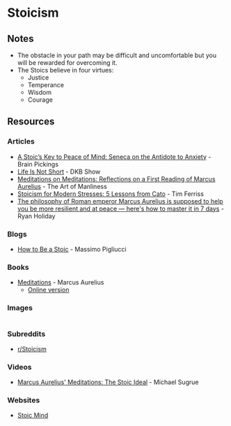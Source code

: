 # Stoicism

## Notes

* The obstacle in your path may be difficult and uncomfortable but you will be rewarded for overcoming it.
* The Stoics believe in four virtues:
  * Justice
  * Temperance
  * Wisdom
  * Courage

## Resources

### Articles

* [A Stoic’s Key to Peace of Mind: Seneca on the Antidote to Anxiety](https://www.brainpickings.org/2017/08/27/seneca-anxiety/) - Brain Pickings
* [Life Is Not Short](https://dkb.show/post/life-is-not-short) - DKB Show
* [Meditations on Meditations: Reflections on a First Reading of Marcus Aurelius](https://www.artofmanliness.com/articles/meditations-first-reading-aurelius-meditations/) - The Art of Manliness
* [Stoicism for Modern Stresses: 5 Lessons from Cato](https://tim.blog/2012/10/09/stoicism-for-modern-stresses-5-lessons-from-cato/) - Tim Ferriss
* [The philosophy of Roman emperor Marcus Aurelius is supposed to help you be more resilient and at peace — here's how to master it in 7 days](https://www.businessinsider.com/the-philosophy-of-roman-emperor-marcus-aurelius-is-supposed-to-help-you-be-more-resilient-and-at-peace-heres-how-to-master-it-in-7-days-2016-10?r=US\&IR=T) - Ryan Holiday

### Blogs

* [How to Be a Stoic](https://howtobeastoic.wordpress.com/) - Massimo Pigliucci

### Books

* [Meditations](https://en.wikipedia.org/wiki/Meditations) - Marcus Aurelius
  * [Online version](https://meditations.mx/)

### Images

<figure><img src="https://i.redd.it/85gfz3cbjhjb1.png" alt=""><figcaption></figcaption></figure>

### Subreddits

* [r/Stoicism](https://www.reddit.com/r/Stoicism/)

### Videos

* [Marcus Aurelius' Meditations: The Stoic Ideal](https://www.youtube.com/watch?v=Auuk1y4DRgk) - Michael Sugrue

### Websites

* [Stoic Mind](https://www.stoicmind.app/)
